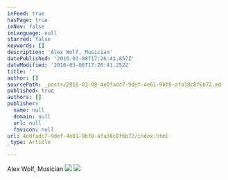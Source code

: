 ```yaml
---
inFeed: true
hasPage: true
inNav: false
inLanguage: null
starred: false
keywords: []
description: 'Alex Wolf, Musician'
datePublished: '2016-03-08T17:26:41.857Z'
dateModified: '2016-03-08T17:26:41.252Z'
title: ''
author: []
sourcePath: _posts/2016-03-08-4e0fadc7-9def-4e61-9bf8-afa38c8f6b72.md
published: true
authors: []
publisher:
  name: null
  domain: null
  url: null
  favicon: null
url: 4e0fadc7-9def-4e61-9bf8-afa38c8f6b72/index.html
_type: Article

---
```

Alex Wolf, Musician
![](https://the-grid-user-content.s3-us-west-2.amazonaws.com/ccd084a0-0fbb-4106-81ae-436ef8c8320e.jpg)
![](https://the-grid-user-content.s3-us-west-2.amazonaws.com/2da53e1e-7982-4c15-92d9-b7d4e89fb595.jpg)